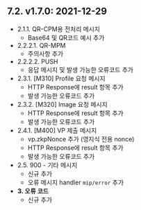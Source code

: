 ## 7.2. v1.7.0: 2021-12-29

* 2.1.1. QR-CPM용 전처리 메시지
    * Base64 및 QR코드 예시 추가
* 2.2.2.1. QR-MPM
    * 주의사항 추가
* 2.2.2.2. PUSH
    * 응답 메시지 및 발생 가능한 오류코드 추가
* 2.3.1. [M310] Profile 요청 메시지
    * HTTP Response에 result 항목 추가
    * 발생 가능한 오류코드 추가
* 2.3.2. [M320] Image 요청 메시지
    * HTTP Response에 result 항목 추가
    * 발생 가능한 오류코드 추가
* 2.4.1. [M400] VP 제출 메시지
    * vp.zkpNonce 추가 (영지식 전용 nonce)
    * HTTP Response에 result 항목 추가
    * 발생 가능한 오류코드 추가
* 2.5. 900 - 기타 메시지
    * 신규 추가
    * 오류 메시지 handler `mip/error` 추가
* **3. 오류 코드**
    * 신규 추가

